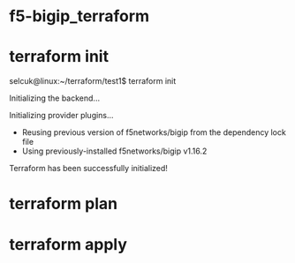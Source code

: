 # f5-bigip_terraform


# terraform init

selcuk@linux:~/terraform/test1$ terraform init

Initializing the backend...

Initializing provider plugins...
- Reusing previous version of f5networks/bigip from the dependency lock file
- Using previously-installed f5networks/bigip v1.16.2

Terraform has been successfully initialized!



# terraform plan

# terraform apply
